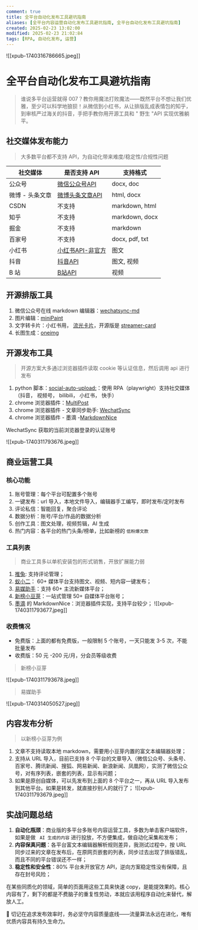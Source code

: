```yaml
---
comment: true
title: 全平台自动化发布工具避坑指南
aliases: [全平台内容运营自动化发布工具避坑指南, 全平台自动化发布工具避坑指南]
created: 2025-02-23 13:02:00
modified: 2025-02-23 21:02:84
tags: [RPA, 自动化发布, 运营]
---
```


![[xpub-1740316786665.jpeg]]

# 全平台自动化发布工具避坑指南

> 谁说多平台运营就得 007？教你用魔法打败魔法——既然平台不想让我们优雅，至少可以科学地狼狈！从微信到小红书，从让排版乱成表情包的知乎，到审核严过海关的抖音，手把手教你用开源工具和 " 野生 "API 实现优雅躺平。

## 社交媒体发布能力

> 大多数平台都不支持 API，为自动化带来难度/稳定性/合规性问题

| 社交媒体      | 是否支持 API                                                                                                             | 支持格式           |
| --------- | -------------------------------------------------------------------------------------------------------------------- | -------------- |
| 公众号       | [微信公众号API](https://developers.weixin.qq.com/doc/offiaccount/Publish/Publish.html)                                    | docx, doc      |
| 微博 - 头条文章 | [微博头条文章API](https://open.weibo.com/wiki/Toutiao/api)                                                                 | html, docx     |
| CSDN      | 不支持                                                                                                                  | markdown, html |
| 知乎        | 不支持                                                                                                                  | markdown, docx |
| 掘金        | 不支持                                                                                                                  | markdown       |
| 百家号       | 不支持                                                                                                                  | docx, pdf, txt |
| 小红书       | [小红书API-非官方](https://github.com/ReaJason/xhs)                                                                        | 图文             |
| 抖音        | [抖音API](https://developer.open-douyin.com/docs/resource/zh-CN/dop/develop/sdk/web-app/h5/share-to-h5)                | 图文, 视频         |
| B 站       | [B站API](https://open.bilibili.com/doc/4/0c532c6a-e6fb-0aff-8021-905ae2409095#h1-u6587u4EF6u4E0Au4F20u9884u5904u7406) | 视频             |

## 开源排版工具

1. 微信公众号在线 markdown 编辑器：[wechatsync-md](https://www.wechatsync.com/md)
2. 图片编辑：[miniPaint](https://viliusle.github.io/miniPaint)
3. 文字转卡片：小红书用， [流光卡片](https://fireflycard.shushiai.com/zh)，开源版是 [streamer-card](https://github.com/ygh3279799773/streamer-card)
4. 长图生成：[oneimg](https://github.com/byodian/oneimg)

## 开源发布工具

> 开源方案大多通过浏览器插件读取 cookie 等认证信息，然后调用 api 进行发布

1. python 脚本：[social-auto-upload:](https://github.com/dreammis/social-auto-upload)：使用 RPA（playwright）支持社交媒体（抖音， 视频号， bilibili， 小红书， 快手）
2. chrome 浏览器插件：[MultiPost](https://www.multipostdigital.com)
3. chrome 浏览器插件 - 文章同步助手: [WechatSync](https://github.com/wechatsync/Wechatsync)
4. chrome 浏览器插件 - 墨滴 -[MarkdownNice](https://product.mdnice.com)

WechatSync 获取的当前浏览器登录的认证账号

![[xpub-1740311793676.jpeg]]

## 商业运营工具

### 核心功能

1. 账号管理：每个平台可配置多个账号
2. 一键发布：url 导入，本地文件导入，编辑器手工编写，即时发布/定时发布
3. 评论私信：智能回复，聚合评论
4. 数据分析：账号/平台/作品的数据分析
5. 创作工具：图文处理，视频剪辑，AI 生成
6. 热门内容：各平台的热门头条/榜单，比如新榜的 `低粉爆文款`

### 工具列表

> 商业工具多以单机安装包的形式销售，开放扩展能力弱

1. [推兔](https://tuitool.cn/): 支持评论管理；
2. [蚁小二](https://www.yixiaoer.cn/)： 60+ 媒体平台支持图文、视频、短内容一键发布；
3. [易媒助手](https://yimeizhushou.com/vip.html)：支持 60+ 主流新媒体平台；
4. [新榜小豆芽](https://d.newrank.cn/)：一站式管理 50+ 自媒体平台账号；
5. [墨滴](https://product.mdnice.com/) 的 MarkdownNice：浏览器插件实现，支持平台较少；
![[xpub-1740311793677.jpeg]]

### 收费情况

* 免费版：上面的都有免费版，一般限制 5 个账号，一天只能发 3-5 次，不能批量发布
* 收费版：50 元 -200 元/月，分会员等级收费

> 新榜小豆芽

![[xpub-1740311793678.jpeg]]

> 易媒助手

![[xpub-1740314050527.jpeg]]

## 内容发布分析

> 以新榜小豆芽为例

1. 文章不支持读取本地 markdown，需要用小豆芽内置的富文本编辑器处理；
2. 支持从 URL 导入，目前已支持 8 个平台的文章导入（微信公众号、头条号、百家号、腾讯新闻、搜狐、网易新闻、新浪新闻、凤凰网），实测了微信公众号，对有序列表，嵌套的列表，显示有问题；
3. 如果是原创自媒体，可以先发布到上面的 8 个平台之一，再从 URL 导入发布到其他平台。如果是转发，就直接抄别人的就行了；
![[xpub-1740311793679.jpeg]]

## 实战问题总结

1. **自动化瓶颈**：商业版的多平台多账号内容运营工具，多数为单击客户端软件，如果是做 ` AI 生成的内容` 进行投放，不方便集成，做自动化采集和发布；
2. **内容保真问题**：各平台富文本编辑器解析规则差异，我测试过程中，按 URL 同步过来的文章在发布后，在原网页嵌套的列表，同步过去出现了排版错乱，而且不同的平台错误还不一样；
3. **稳定性和安全性**：80% 平台未开放官方 API，逆向方案稳定性没有保障，且存在封号风险；

在某些同质化的领域，简单的页面用这些工具来快速 copy，是能提效果的。核心内容有了，剩下的都是不费脑子的重复性劳动，本就应该用程序自动化来替代，解放人工。

📌 切记在追求发布效率时，务必坚守内容质量底线——流量算法永远在进化，唯有优质内容具有持久生命力。
